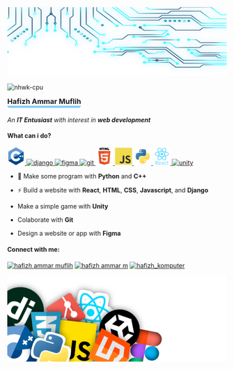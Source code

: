 <img src="src/atas.png"/>
<p align="left"> <img src="https://komarev.com/ghpvc/?username=nhwk-cpu&label=Profile%20views&color=0e75b6&style=flat" alt="nhwk-cpu" /> </p>

<h3 style="margin-top: 0; border-bottom: 5px solid lightskyblue; border-radius: 5px; display: inline-block; margin-bottom:5px;">Hafizh Ammar Muflih</h3>

_An **IT Entusiast** with interest in **web development**_

<h4>What can i do?</h4>
<p align="left"> <a href="https://www.w3schools.com/cpp/" target="_blank" rel="noreferrer"> <img src="https://raw.githubusercontent.com/devicons/devicon/master/icons/cplusplus/cplusplus-original.svg" alt="cplusplus" width="40" height="40"/> </a> <a href="https://www.djangoproject.com/" target="_blank" rel="noreferrer"> <img src="https://cdn.worldvectorlogo.com/logos/django.svg" alt="django" width="40" height="40"/> </a> <a href="https://www.figma.com/" target="_blank" rel="noreferrer"> <img src="https://www.vectorlogo.zone/logos/figma/figma-icon.svg" alt="figma" width="40" height="40"/> </a> <a href="https://git-scm.com/" target="_blank" rel="noreferrer"> <img src="https://www.vectorlogo.zone/logos/git-scm/git-scm-icon.svg" alt="git" width="40" height="40"/> </a> <a href="https://www.w3.org/html/" target="_blank" rel="noreferrer"> <img src="https://raw.githubusercontent.com/devicons/devicon/master/icons/html5/html5-original-wordmark.svg" alt="html5" width="40" height="40"/> </a> <a href="https://developer.mozilla.org/en-US/docs/Web/JavaScript" target="_blank" rel="noreferrer"> <img src="https://raw.githubusercontent.com/devicons/devicon/master/icons/javascript/javascript-original.svg" alt="javascript" width="40" height="40"/> </a> <a href="https://www.python.org" target="_blank" rel="noreferrer"> <img src="https://raw.githubusercontent.com/devicons/devicon/master/icons/python/python-original.svg" alt="python" width="40" height="40"/> </a> <a href="https://reactjs.org/" target="_blank" rel="noreferrer"> <img src="https://raw.githubusercontent.com/devicons/devicon/master/icons/react/react-original-wordmark.svg" alt="react" width="40" height="40"/> </a> <a href="https://unity.com/" target="_blank" rel="noreferrer"> <img src="https://www.vectorlogo.zone/logos/unity3d/unity3d-icon.svg" alt="unity" width="40" height="40"/> </a> </p>

- 🌱 Make some program with **Python** and **C++**

- ⚡ Build a website with **React**, **HTML**, **CSS**, **Javascript**, and **Django**

- Make a simple game with **Unity**

- Colaborate with **Git**

- Design a website or app with **Figma**

<h4 align="left">Connect with me:</h4>
<p align="left">
<a href="https://www.linkedin.com/in/hafizh-ammar-muflih-0636b6291/" target="blank"><img align="center" src="https://raw.githubusercontent.com/rahuldkjain/github-profile-readme-generator/master/src/images/icons/Social/linked-in-alt.svg" alt="hafizh ammar muflih" height="30" width="40" /></a>
<a href="https://fb.com/hafizh ammar m" target="blank"><img align="center" src="https://raw.githubusercontent.com/rahuldkjain/github-profile-readme-generator/master/src/images/icons/Social/facebook.svg" alt="hafizh ammar m" height="30" width="40" /></a>
<a href="https://instagram.com/hafizh_komputer" target="blank"><img align="center" src="https://raw.githubusercontent.com/rahuldkjain/github-profile-readme-generator/master/src/images/icons/Social/instagram.svg" alt="hafizh_komputer" height="30" width="40" /></a>
</p>

<img src=src/bawah.png />
